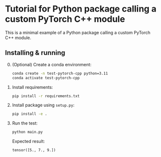# Tutorial for Python package calling a custom PyTorch C++ module

This is a minimal example of a Python package calling a custom PyTorch C++ module.

## Installing & running

0. (Optional) Create a conda environment:

    ```bash
    conda create -n test-pytorch-cpp python=3.11
    conda activate test-pytorch-cpp
    ```

1. Install requirements:
    ```bash
    pip install -r requirements.txt
    ```

2. Install package using `setup.py`:
    ```bash
    pip install -e .
    ```

3. Run the test:
    ```bash
    python main.py
    ```
    Expected result:
    ```
    tensor([5., 7., 9.])
    ```